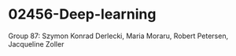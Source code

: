 # 02456-Deep-learning

Group 87: Szymon Konrad Derlecki, Maria Moraru, Robert Petersen, Jacqueline Zoller
